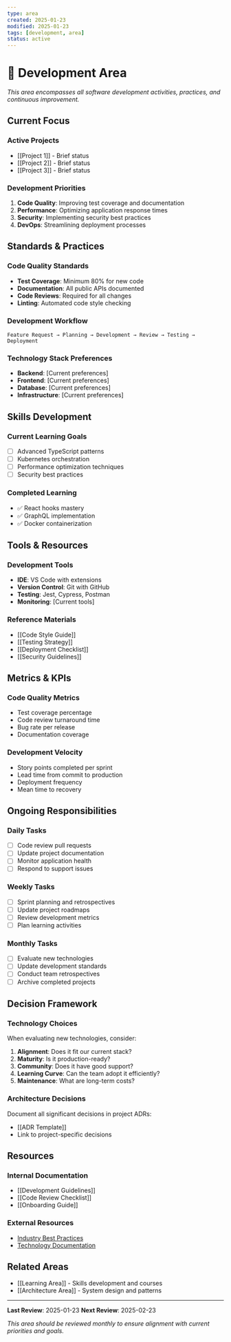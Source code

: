 ```yaml
---
type: area
created: 2025-01-23
modified: 2025-01-23
tags: [development, area]
status: active
---
```


# 🚀 Development Area

*This area encompasses all software development activities, practices, and continuous improvement.*

## Current Focus

### Active Projects
- [[Project 1]] - Brief status
- [[Project 2]] - Brief status
- [[Project 3]] - Brief status

### Development Priorities
1. **Code Quality**: Improving test coverage and documentation
2. **Performance**: Optimizing application response times
3. **Security**: Implementing security best practices
4. **DevOps**: Streamlining deployment processes

## Standards & Practices

### Code Quality Standards
- **Test Coverage**: Minimum 80% for new code
- **Documentation**: All public APIs documented
- **Code Reviews**: Required for all changes
- **Linting**: Automated code style checking

### Development Workflow
```
Feature Request → Planning → Development → Review → Testing → Deployment
```

### Technology Stack Preferences
- **Backend**: [Current preferences]
- **Frontend**: [Current preferences]  
- **Database**: [Current preferences]
- **Infrastructure**: [Current preferences]

## Skills Development

### Current Learning Goals
- [ ] Advanced TypeScript patterns
- [ ] Kubernetes orchestration
- [ ] Performance optimization techniques
- [ ] Security best practices

### Completed Learning
- ✅ React hooks mastery
- ✅ GraphQL implementation
- ✅ Docker containerization

## Tools & Resources

### Development Tools
- **IDE**: VS Code with extensions
- **Version Control**: Git with GitHub
- **Testing**: Jest, Cypress, Postman
- **Monitoring**: [Current tools]

### Reference Materials
- [[Code Style Guide]]
- [[Testing Strategy]]
- [[Deployment Checklist]]
- [[Security Guidelines]]

## Metrics & KPIs

### Code Quality Metrics
- Test coverage percentage
- Code review turnaround time
- Bug rate per release
- Documentation coverage

### Development Velocity
- Story points completed per sprint
- Lead time from commit to production
- Deployment frequency
- Mean time to recovery

## Ongoing Responsibilities

### Daily Tasks
- [ ] Code review pull requests
- [ ] Update project documentation
- [ ] Monitor application health
- [ ] Respond to support issues

### Weekly Tasks
- [ ] Sprint planning and retrospectives
- [ ] Update project roadmaps
- [ ] Review development metrics
- [ ] Plan learning activities

### Monthly Tasks
- [ ] Evaluate new technologies
- [ ] Update development standards
- [ ] Conduct team retrospectives
- [ ] Archive completed projects

## Decision Framework

### Technology Choices
When evaluating new technologies, consider:
1. **Alignment**: Does it fit our current stack?
2. **Maturity**: Is it production-ready?
3. **Community**: Does it have good support?
4. **Learning Curve**: Can the team adopt it efficiently?
5. **Maintenance**: What are long-term costs?

### Architecture Decisions
Document all significant decisions in project ADRs:
- [[ADR Template]]
- Link to project-specific decisions

## Resources

### Internal Documentation
- [[Development Guidelines]]
- [[Code Review Checklist]]
- [[Onboarding Guide]]

### External Resources
- [Industry Best Practices](https://example.com)
- [Technology Documentation](https://example.com)

## Related Areas

- [[Learning Area]] - Skills development and courses
- [[Architecture Area]] - System design and patterns

---

**Last Review**: 2025-01-23
**Next Review**: 2025-02-23

*This area should be reviewed monthly to ensure alignment with current priorities and goals.*